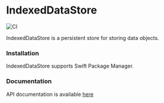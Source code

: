 # IndexedDataStore

![CI](https://github.com/laevandus/IndexedDataStore/workflows/CI/badge.svg?branch=main)

IndexedDataStore is a persistent store for storing data objects.

### Installation

IndexedDataStore supports Swift Package Manager.


### Documentation

API documentation is available [here](https://laevandus.github.io/IndexedDataStore/)
